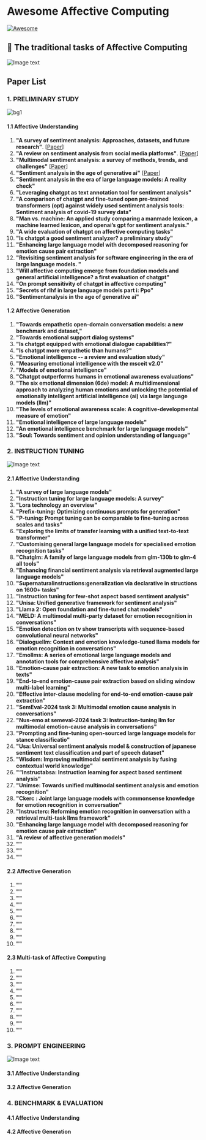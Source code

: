 # Awesome Affective Computing

[![Awesome](https://awesome.re/badge-flat.svg)](https://awesome.re)

## 🤖 The traditional tasks of Affective Computing

![Image text](https://github.com/NEU-DataMining/awesome-affective-computing/blob/0a15a8aadd326811b614b194d800dc8c276c0e59/bg1.png)

## Paper List
### 1. PRELIMINARY STUDY
![bg1](https://github.com/NEU-DataMining/awesome-affective-computing/assets/123424732/88794d3f-a4a6-48bb-8cfd-28d73025f024)
#### 1.1 Affective Understanding
1. **"A survey of sentiment analysis: Approaches, datasets, and future research"**. [[Paper](https://arxiv.org/abs/1910.10683)] 
2. **"A review on sentiment analysis from social media platforms"**. [[Paper](https://arxiv.org/abs/2010.11934)]
3. **"Multimodal sentiment analysis: a survey of methods, trends, and challenges"** [[Paper](https://arxiv.org/abs/2010.11934)]
4. **"Sentiment analysis in the age of generative ai"** [[Paper](https://arxiv.org/abs/2010.11934)]
5. **"Sentiment analysis in the era of large language models: A reality check"**
6. **"Leveraging chatgpt as text annotation tool for sentiment analysis"**
7. **"A comparison of chatgpt and fine-tuned open pre-trained transformers (opt) against widely used sentiment analysis tools: Sentiment analysis of covid-19 survey data"**
8. **"Man vs. machine: An applied study comparing a manmade lexicon, a machine learned lexicon, and openai’s gpt for sentiment analysis."**
9. **"A wide evaluation of chatgpt on affective computing tasks"**
10. **"Is chatgpt a good sentiment analyzer? a preliminary study"**
11. **"Enhancing large language model with decomposed reasoning for emotion cause pair extraction"**
12. **"Revisiting sentiment analysis for software engineering in the era of large language models. "**
13. **"Will affective computing emerge from foundation models and general artificial intelligence? a first evaluation of chatgpt"**
14. **"On prompt sensitivity of chatgpt in affective computing"**
15. **"Secrets of rlhf in large language models part i: Ppo"**
16. **"Sentimentanalysis in the age of generative ai"**
#### 1.2 Affective Generation
1. **"Towards empathetic open-domain conversation models: a new benchmark and dataset,"**
2. **"Towards emotional support dialog systems"**
3. **"Is chatgpt equipped with emotional dialogue capabilities?"**
4. **"Is chatgpt more empathetic than humans?"**
5. **"Emotional intelligence -- a review and evaluation study"**
6. **"Measuring emotional intelligence with the msceit v2.0"**
7. **"Models of emotional intelligence"**
8. **"Chatgpt outperforms humans in emotional awareness evaluations"**
9. **"The six emotional dimension (6de) model: A multidimensional approach to analyzing human emotions and unlocking the potential of emotionally intelligent artificial intelligence (ai) via large language models (llm)"**
10. **"The levels of emotional awareness scale: A cognitive-developmental measure of emotion"**
11. **"Emotional intelligence of large language models"**
12. **"An emotional intelligence benchmark for large language models"**
13. **"Soul: Towards sentiment and opinion understanding of language"**

### 2. INSTRUCTION TUNING
![Image text](https://github.com/NEU-DataMining/awesome-affective-computing/blob/0a15a8aadd326811b614b194d800dc8c276c0e59/bg2.png)
#### 2.1 Affective Understanding
1. **"A survey of large language models"**
2. **"Instruction tuning for large language models: A survey"**
3. **"Lora technology an overview"**
4. **"Prefix-tuning: Optimizing continuous prompts for generation"**
5. **"P-tuning: Prompt tuning can be comparable to fine-tuning across scales and tasks"**
6. **"Exploring the limits of transfer learning with a unified text-to-text transformer"**
7. **"Customising general large language models for specialised emotion recognition tasks"**
8. **"Chatglm: A family of large language models from glm-130b to glm-4 all tools"**
9. **"Enhancing financial sentiment analysis via retrieval augmented large language models"**
10. **"Supernaturalinstructions:generalization via declarative in structions on 1600+ tasks"**
11. **"Instruction tuning for few-shot aspect based sentiment analysis"**
12. **"Unisa: Unified generative framework for sentiment analysis"**
13. **"Llama 2: Open foundation and fine-tuned chat models"**
14. **"MELD: A multimodal multi-party dataset for emotion recognition in conversations"**
15. **"Emotion detection on tv show transcripts with sequence-based convolutional neural networks"**
16. **"Dialoguellm: Context and emotion knowledge-tuned llama models for emotion recognition in conversations"**
17. **"Emollms: A series of emotional large language models and annotation tools for comprehensive affective analysis"**
18. **"Emotion-cause pair extraction: A new task to emotion analysis in texts"**
19. **"End-to-end emotion-cause pair extraction based on sliding window multi-label learning"**
20. **"Effective inter-clause modeling for end-to-end emotion-cause pair extraction"**
21. **"SemEval-2024 task 3: Multimodal emotion cause analysis in conversations"**
22. **"Nus-emo at semeval-2024 task 3: Instruction-tuning llm for multimodal emotion-cause analysis in conversations"**
23. **"Prompting and fine-tuning open-sourced large language models for stance classificatio"**
24. **"Usa: Universal sentiment analysis model & construction of japanese sentiment text classification and part of speech dataset"**
25. **"Wisdom: Improving multimodal sentiment analysis by fusing contextual world knowledge"**
26. **"“Instructabsa: Instruction learning for aspect based sentiment analysis"**
27. **"Unimse: Towards unified multimodal sentiment analysis and emotion recognition"**
28. **"Ckerc : Joint large language models with commonsense knowledge for emotion recognition in conversation"**
29. **"Instructerc: Reforming emotion recognition in conversation with a retrieval multi-task llms framework"**
30. **"Enhancing large language model with decomposed reasoning for emotion cause pair extraction"**
31. **"A review of affective generation models"**
32. **""**
33. **""**
34. **""**
#### 2.2 Affective Generation
1. **""**
2. **""**
3. **""**
4. **""**
5. **""**
6. **""**
7. **""**
8. **""**
9. **""**
10. **""**
#### 2.3 Multi-task of Affective Computing
1. **""**
2. **""**
3. **""**
4. **""**
5. **""**
6. **""**
7. **""**
8. **""**
9. **""**
10. **""**

### 3. PROMPT ENGINEERING
![Image text](https://github.com/NEU-DataMining/awesome-affective-computing/blob/0a15a8aadd326811b614b194d800dc8c276c0e59/bg3.png)
#### 3.1 Affective Understanding
#### 3.2 Affective Generation

### 4. BENCHMARK & EVALUATION
#### 4.1 Affective Understanding
#### 4.2 Affective Generation



